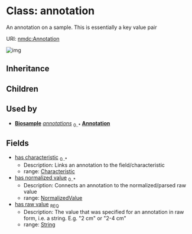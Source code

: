 # Class: annotation


An annotation on a sample. This is essentially a key value pair

URI: [nmdc:Annotation](https://microbiomedata/meta/Annotation)

![img](http://yuml.me/diagram/nofunky;dir:TB/class/\[NormalizedValue]<has%20normalized%20value%200..*-++\[Annotation|has_raw_value:string],%20\[Characteristic]<has%20characteristic%200..*-++\[Annotation],%20\[Biosample]++-%20annotations%200..*>\[Annotation])
## Inheritance

## Children

## Used by

 *  **[Biosample](Biosample.md)** *[annotations](annotations.md)*  <sub>0..*</sub>  **[Annotation](Annotation.md)**
## Fields

 * [has characteristic](has_characteristic.md)  <sub>0..*</sub>
    * Description: Links an annotation to the field/characteristic
    * range: [Characteristic](Characteristic.md)
 * [has normalized value](has_normalized_value.md)  <sub>0..*</sub>
    * Description: Connects an annotation to the normalized/parsed raw value
    * range: [NormalizedValue](NormalizedValue.md)
 * [has raw value](has_raw_value.md)  <sub>REQ</sub>
    * Description: The value that was specified for an annotation in raw form, i.e. a string. E.g. "2 cm" or "2-4 cm"
    * range: [String](String.md)
